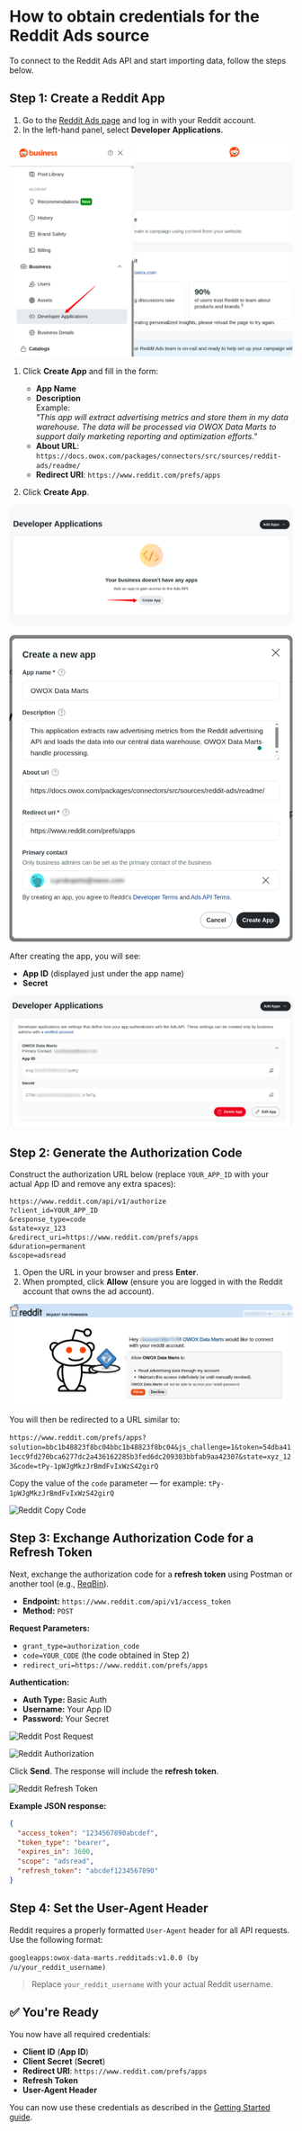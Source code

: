 # How to obtain credentials for the Reddit Ads source

To connect to the Reddit Ads API and start importing data, follow the steps below.

## Step 1: Create a Reddit App

1. Go to the [Reddit Ads page](https://ads.reddit.com/) and log in with your Reddit account.  
2. In the left-hand panel, select **Developer Applications**.

![Reddit Developer Applications](res/reddit_devapp.png)

1. Click **Create App** and fill in the form:  
   - **App Name**  
   - **Description**  
     Example:  
     _"This app will extract advertising metrics and store them in my data warehouse. The data will be processed via OWOX Data Marts to support daily marketing reporting and optimization efforts."_  
   - **About URL**: `https://docs.owox.com/packages/connectors/src/sources/reddit-ads/readme/`  
   - **Redirect URI**: `https://www.reddit.com/prefs/apps`  

2. Click **Create App**.  

![Reddit Create Application](res/reddit_add_app.png)

![Reddit New App](res/reddit_new_app.png)

After creating the app, you will see:  

- **App ID** (displayed just under the app name)  
- **Secret**  

![Reddit App ID and Secret](res/reddit_idsecret.png)

## Step 2: Generate the Authorization Code

Construct the authorization URL below (replace `YOUR_APP_ID` with your actual App ID and remove any extra spaces):  

```text
https://www.reddit.com/api/v1/authorize
?client_id=YOUR_APP_ID
&response_type=code
&state=xyz_123
&redirect_uri=https://www.reddit.com/prefs/apps
&duration=permanent
&scope=adsread
```

1. Open the URL in your browser and press **Enter**.  
2. When prompted, click **Allow** (ensure you are logged in with the Reddit account that owns the ad account).  

![Reddit App Request](res/reddit_allow.png)

You will then be redirected to a URL similar to:

```https://www.reddit.com/prefs/apps?solution=bbc1b48823f8bc04bbc1b48823f8bc04&js_challenge=1&token=54dba411ecc9fd270bca6277dc2a436162285b3fed6dc209303bbfab9aa42307&state=xyz_123&code=tPy-1pWJgMkzJrBmdFvIxWzS42girQ```

Copy the value of the `code` parameter — for example: ```tPy-1pWJgMkzJrBmdFvIxWzS42girQ```

![Reddit Copy Code](res/reddit_copycode.png)

## Step 3: Exchange Authorization Code for a Refresh Token

Next, exchange the authorization code for a **refresh token** using Postman or another tool (e.g., [ReqBin](https://reqbin.com/)).  

- **Endpoint:** `https://www.reddit.com/api/v1/access_token`  
- **Method:** `POST`  

**Request Parameters:**  

- `grant_type=authorization_code`  
- `code=YOUR_CODE` (the code obtained in Step 2)  
- `redirect_uri=https://www.reddit.com/prefs/apps`  

**Authentication:**

- **Auth Type:** Basic Auth  
- **Username:** Your App ID  
- **Password:** Your Secret  

![Reddit Post Request](res/reddit_postrequest.png)

![Reddit Authorization](res/reddit_authorization.png)

Click **Send**. The response will include the **refresh token**.  

![Reddit Refresh Token](res/reddit_refreshtoken.png)

**Example JSON response:**

```json
{
  "access_token": "1234567890abcdef",
  "token_type": "bearer",
  "expires_in": 3600,
  "scope": "adsread",
  "refresh_token": "abcdef1234567890"
}
```

## Step 4: Set the User-Agent Header

Reddit requires a properly formatted `User-Agent` header for all API requests. Use the following format:  

`googleapps:owox-data-marts.redditads:v1.0.0 (by /u/your_reddit_username)`

> Replace `your_reddit_username` with your actual Reddit username.

## ✅ You're Ready

You now have all required credentials:

- **Client ID** (**App ID**)
- **Client Secret** (**Secret**)
- **Redirect URI**: `https://www.reddit.com/prefs/apps`  
- **Refresh Token**  
- **User-Agent Header**  

You can now use these credentials as described in the [Getting Started guide](GETTING_STARTED.md).  

